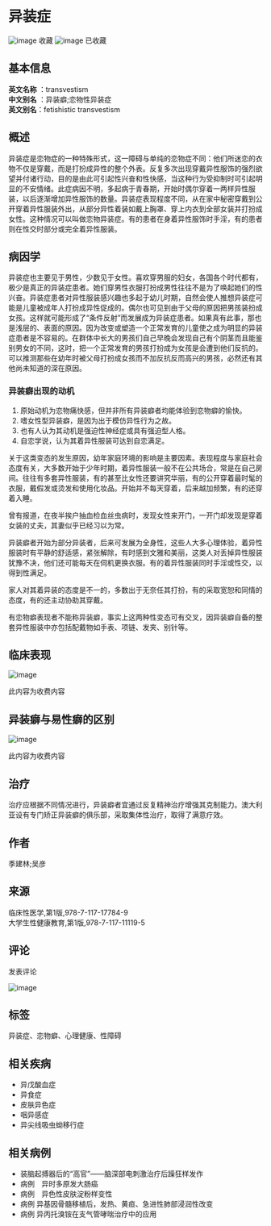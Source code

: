 # 异装症

![image](https://static/pc/resources/img/gu_det_left_top_right_icon2.png) 收藏 ![image](https://static/pc/resources/img/gu_det_left_top_right_icon2-1.png) 已收藏

## 基本信息

**英文名称** ：transvestism  
**中文别名** ：异装癖;恋物性异装症  
**英文别名**：fetishistic transvestism

## 概述

异装症是恋物症的一种特殊形式，这一障碍与单纯的恋物症不同：他们所迷恋的衣物不仅是穿戴，而是打扮成异性的整个外表。反复多次出现穿戴异性服饰的强烈欲望并付诸行动，目的是由此可引起性兴奋和性快感，当这种行为受抑制时可引起明显的不安情绪。此症病因不明，多起病于青春期，开始时偶尔穿着一两样异性服装，以后逐渐增加异性服饰的数量。异装症表现程度不同，从在家中秘密穿戴到公开穿着异性服装外出，从部分异性着装如戴上胸罩、穿上内衣到全部女装并打扮成女性。这种情况可以叫做恋物异装症。有的患者在身着异性服饰时手淫，有的患者则在性交时部分或完全着异性服装。

## 病因学

异装症也主要见于男性，少数见于女性。喜欢穿男服的妇女，各国各个时代都有，极少是真正的异装症患者。她们穿男性衣服打扮成男性往往不是为了唤起她们的性兴奋。异装症患者对异性服装感兴趣也多起于幼儿时期，自然会使人推想异装症可能是儿童被成年人打扮成异性促成的。偶尔也可见到由于父母的原因把男孩装扮成女孩。这样就可能形成了“条件反射”而发展成为异装症患者。如果真有此事，那也是浅层的、表面的原因。因为改变或塑造一个正常发育的儿童使之成为明显的异装症患者是不容易的。在群体中长大的男孩们自己早晚会发现自己有个阴茎而且能鉴别男女的不同，这时，把一个正常发育的男孩打扮成为女孩是会遭到他们反抗的。可以推测那些在幼年时被父母打扮成女孩而不加反抗反而高兴的男孩，必然还有其他尚未知道的深在原因。

### 异装癖出现的动机

1. 原始动机为恋物痛快感，但并非所有异装癖者均能体验到恋物癖的愉快。
2. 嗜女性型异装癖，是因为出于模仿异性行为之故。
3. 也有人认为其动机是强迫性神经症或具有强迫型人格。
4. 自恋学说，认为其着异性服装可达到自恋满足。

关于这类变态的发生原因，幼年家庭环境的影响是主要因素。表现程度与家庭社会态度有关，大多数开始于少年时期，着异性服装一般不在公共场合，常是在自己房间。往往有多套异性服装，有的甚至比女性还要讲究华丽，有的公开穿着最时髦的衣服，戴假发或烫发和使用化妆品。开始并不每天穿着，后来越加频繁，有的还穿着入睡。

曾有报道，在夜半挨户抽血检血丝虫病时，发现女性来开门，一开门却发现是穿着女装的丈夫，其妻似乎已经习以为常。

异装癖者开始为部分异装者，后来可发展为全身性，这些人大多心理体验，着异性服装时有平静的舒适感，紧张解除，有时感到文雅和美丽，这类人对丢掉异性服装犹豫不决，他们还可能每天在伺机更换衣服。有的着异性服装同时手淫或性交，以得到性满足。

家人对其着异装的态度是不一的，多数出于无奈任其打扮，有的采取宽恕和同情的态度，有的还主动协助其穿戴。

有恋物癖表现者不能称异装癖，事实上这两种性变态可有交叉，因异装癖自备的整套异性服装中亦包括配戴物如手表、项链、发夹、别针等。

## 临床表现

![image](https://static/pc/resources/img/xx_img10.png)

此内容为收费内容

## 异装癖与易性癖的区别

![image](https://static/pc/resources/img/xx_img10.png)

此内容为收费内容

## 治疗

治疗应根据不同情况进行，异装癖者宜通过反复精神治疗增强其克制能力。澳大利亚设有专门矫正异装癖的俱乐部，采取集体性治疗，取得了满意疗效。

## 作者

季建林;吴彦

## 来源

临床性医学,第1版,978-7-117-17784-9  
大学生性健康教育,第1版,978-7-117-11119-5

## 评论

发表评论

![image](https://static/pc/resources/img/xx_img10.png)

## 标签

异装症、恋物癖、心理健康、性障碍

## 相关疾病

- 异戊酸血症
- 异食症
- 皮肤异色症
- 咽异感症
- 异尖线吸虫蚴移行症

## 相关病例

- 装脑起搏器后的“高官”——脑深部电刺激治疗后躁狂样发作
- 病例　异时多原发大肠癌
- 病例　异色性皮肤淀粉样变性
- 病例 异基因骨髓移植后，发热、黄疸、急进性肺部浸润性改变
- 病例 异丙托溴铵在支气管哮喘治疗中的应用